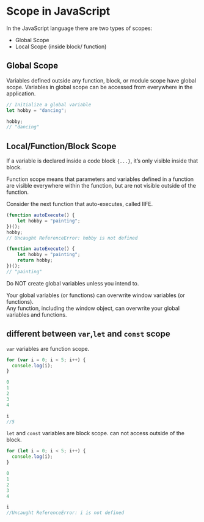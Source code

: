 
# Scope in JavaScript

In the JavaScript language there are two types of scopes:

-   Global Scope
-   Local Scope (inside block/ function)

## Global Scope
Variables defined outside any function, block, or module scope have global scope.
Variables in global scope can be accessed from everywhere in the application.
```javascript
// Initialize a global variable
let hobby = "dancing";

hobby;
// "dancing"
```

## Local/Function/Block Scope

If a variable is declared inside a code block `{...}`, it’s only visible inside that block.

Function scope means that parameters and variables defined in a function are visible everywhere within the function, but are not visible outside of the function.

Consider the next function that auto-executes, called IIFE.
```javascript
(function autoExecute() {
    let hobby = "painting";
})();
hobby;
// Uncaught ReferenceError: hobby is not defined
```
```javascript
(function autoExecute() {
    let hobby = "painting";
    return hobby;
})();
// "painting"
```

Do NOT create global variables unless you intend to.

Your global variables (or functions) can overwrite window variables (or functions).  
Any function, including the window object, can overwrite your global variables and functions.


## different between `var`,`let` and `const` scope
`var` variables are function scope.
```javascript
for (var i = 0; i < 5; i++) {
  console.log(i);
}

0
1
2
3
4

i
//5
```
`let` and `const` variables are block scope. can not access outside of the block.
```javascript
for (let i = 0; i < 5; i++) {
  console.log(i);
}

0
1
2
3
4

i
//Uncaught ReferenceError: i is not defined
```
<!--stackedit_data:
eyJoaXN0b3J5IjpbLTY2MTk2MzM0OSwtMTE1MTc0MDQ3OCwtNT
EwMDMyNTMsMTU5Njg2NTQxLDQwMTI5MDA4Nl19
-->